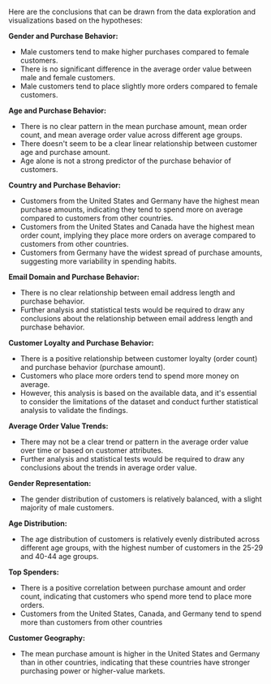 Here are the conclusions that can be drawn from the data exploration and visualizations based on the hypotheses:

**Gender and Purchase Behavior:**
* Male customers tend to make higher purchases compared to female customers.
* There is no significant difference in the average order value between male and female customers.
* Male customers tend to place slightly more orders compared to female customers.

**Age and Purchase Behavior:**
* There is no clear pattern in the mean purchase amount, mean order count, and mean average order value across different age groups.
* There doesn't seem to be a clear linear relationship between customer age and purchase amount.
* Age alone is not a strong predictor of the purchase behavior of customers.

**Country and Purchase Behavior:**
* Customers from the United States and Germany have the highest mean purchase amounts, indicating they tend to spend more on average compared to customers from other countries.
* Customers from the United States and Canada have the highest mean order count, implying they place more orders on average compared to customers from other countries.
* Customers from Germany have the widest spread of purchase amounts, suggesting more variability in spending habits.

**Email Domain and Purchase Behavior:**
* There is no clear relationship between email address length and purchase behavior.
* Further analysis and statistical tests would be required to draw any conclusions about the relationship between email address length and purchase behavior.

**Customer Loyalty and Purchase Behavior:**
* There is a positive relationship between customer loyalty (order count) and purchase behavior (purchase amount).
* Customers who place more orders tend to spend more money on average.
* However, this analysis is based on the available data, and it's essential to consider the limitations of the dataset and conduct further statistical analysis to validate the findings.

**Average Order Value Trends:**
* There may not be a clear trend or pattern in the average order value over time or based on customer attributes.
* Further analysis and statistical tests would be required to draw any conclusions about the trends in average order value.

**Gender Representation:**
* The gender distribution of customers is relatively balanced, with a slight majority of male customers.

**Age Distribution:**
* The age distribution of customers is relatively evenly distributed across different age groups, with the highest number of customers in the 25-29 and 40-44 age groups.

 **Top Spenders:**
* There is a positive correlation between purchase amount and order count, indicating that customers who spend more tend to place more orders.
* Customers from the United States, Canada, and Germany tend to spend more than customers from other countries

**Customer Geography:**
* The mean purchase amount is higher in the United States and Germany than in other countries, indicating that these countries have stronger purchasing power or higher-value markets.



